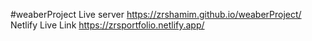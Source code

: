 #weaberProject
Live server
https://zrshamim.github.io/weaberProject/
Netlify Live Link
https://zrsportfolio.netlify.app/
